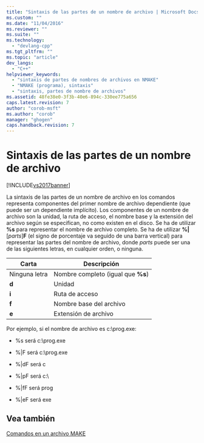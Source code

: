 ```yaml
---
title: "Sintaxis de las partes de un nombre de archivo | Microsoft Docs"
ms.custom: ""
ms.date: "11/04/2016"
ms.reviewer: ""
ms.suite: ""
ms.technology: 
  - "devlang-cpp"
ms.tgt_pltfrm: ""
ms.topic: "article"
dev_langs: 
  - "C++"
helpviewer_keywords: 
  - "sintaxis de partes de nombres de archivos en NMAKE"
  - "NMAKE (programa), sintaxis"
  - "sintaxis, partes de nombre de archivos"
ms.assetid: 48fe38e0-3f3b-40e6-894c-330ee775a656
caps.latest.revision: 7
author: "corob-msft"
ms.author: "corob"
manager: "ghogen"
caps.handback.revision: 7
---
```

# Sintaxis de las partes de un nombre de archivo
[!INCLUDE[vs2017banner](../assembler/inline/includes/vs2017banner.md)]

La sintaxis de las partes de un nombre de archivo en los comandos representa componentes del primer nombre de archivo dependiente \(que puede ser un dependiente implícito\).  Los componentes de un nombre de archivo son la unidad, la ruta de acceso, el nombre base y la extensión del archivo según se especifican, no como existen en el disco.  Se ha de utilizar **%s** para representar el nombre de archivo completo.  Se ha de utilizar **%&#124;**\[*parts*\]**F** \(el signo de porcentaje va seguido de una barra vertical\) para representar las partes del nombre de archivo, donde *parts* puede ser una de las siguientes letras, en cualquier orden, o ninguna.  
  
|Carta|Descripción|  
|-----------|-----------------|  
|Ninguna letra|Nombre completo \(igual que **%s**\)|  
|**d**|Unidad|  
|**i**|Ruta de acceso|  
|**f**|Nombre base del archivo|  
|**e**|Extensión de archivo|  
  
 Por ejemplo, si el nombre de archivo es c:\\prog.exe:  
  
-   %s será c:\\prog.exe  
  
-   %&#124;F será c:\\prog.exe  
  
-   %&#124;dF será c  
  
-   %&#124;pF será c:\\  
  
-   %&#124;fF será prog  
  
-   %&#124;eF será exe  
  
## Vea también  
 [Comandos en un archivo MAKE](../build/commands-in-a-makefile.md)